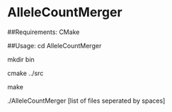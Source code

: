 AlleleCountMerger
=================

##Requirements:
CMake

##Usage:
cd AlleleCountMerger

mkdir bin

cmake ../src

make

./AlleleCountMerger [list of files seperated by spaces]
